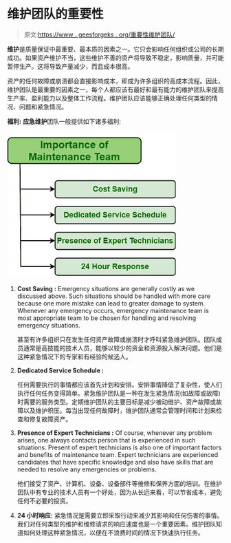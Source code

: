 # 维护团队的重要性

> 原文:[https://www . geesforgeks . org/重要性维护团队/](https://www.geeksforgeeks.org/importance-of-maintenance-team/)

**维护**是质量保证中最重要、最本质的因素之一。它只会影响任何组织或公司的长期成功。如果资产维护不当，这些维护不善的资产将导致不稳定，影响质量，并可能暂停生产。这将导致产量减少，而且成本很高。

资产的任何故障或崩溃都会直接影响成本，即成为许多组织的高成本流程。因此，维护团队是最重要的因素之一，每个人都应该有最好和最有能力的维护团队来提高生产率、盈利能力以及整体工作流程。维护团队应该能够正确处理任何类型的情况、问题和紧急情况。

**福利:**
**应急维护**团队一般提供如下诸多福利:

![](img/4471e8c9af0c4a011be294f71ed525b0.png)

1.  **Cost Saving :**
    Emergency situations are generally costly as we discussed above. Such situations should be handled with more care because one more mistake can lead to greater damage to system. Whenever any emergency occurs, emergency maintenance team is most appropriate team to be chosen for handling and resolving emergency situations.

    甚至有许多组织只在发生任何资产故障或崩溃时才呼叫紧急维护团队。团队成员通常是高技能的技术人员，能够以较少的资金和资源投入解决问题。他们是这种紧急情况下的专家和有经验的候选人。

2.  **Dedicated Service Schedule :**

    任何需要执行的事情都应该首先计划和安排。安排事情降低了复杂性，使人们执行任何任务变得简单。紧急维护团队是一种在发生紧急情况(如故障或故障)时需要的服务类型。定期维护团队的主要目标是减少被动维护、资产故障或故障以及维护积压。每当出现任何故障时，维护团队通常会管理时间和计划来检查和修复故障资产。

3.  **Presence of Expert Technicians :**
    Of course, whenever any problem arises, one always contacts person that is experienced in such situations. Present of expert technicians is also one of important factors and benefits of maintenance team. Expert technicians are experienced candidates that have specific knowledge and also have skills that are needed to resolve any emergencies or problems.

    他们接受了资产、计算机、设备、设备部件等维修和保养方面的培训。在维护团队中有专业的技术人员有一个好处，因为从长远来看，可以节省成本，避免任何不必要的投资。

4.  **24 小时响应:**
    紧急情况是需要立即采取行动来减少其影响和任何伤害的事情。我们对任何类型的维护和维修请求的响应速度也是一个重要因素。维护团队知道如何处理这种紧急情况，以便在不浪费时间的情况下快速执行任务。